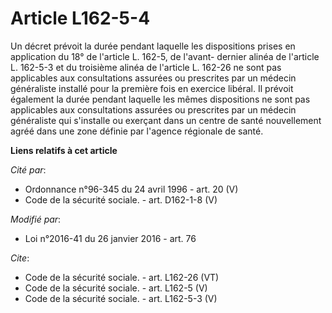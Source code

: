 # Article L162-5-4

Un décret prévoit la durée pendant laquelle les dispositions prises en application du 18° de l'article L. 162-5, de l'avant-
dernier alinéa de l'article L. 162-5-3 et du troisième alinéa de l'article L. 162-26 ne sont pas applicables aux
consultations assurées ou prescrites par un médecin généraliste installé pour la première fois en exercice libéral. Il
prévoit également la durée pendant laquelle les mêmes dispositions ne sont pas applicables aux consultations assurées ou
prescrites par un médecin généraliste qui s'installe ou exerçant dans un centre de santé nouvellement agréé dans une zone
définie par l'agence régionale de santé.

**Liens relatifs à cet article**

_Cité par_:

  - Ordonnance n°96-345 du 24 avril 1996 - art. 20 (V)
  - Code de la sécurité sociale. - art. D162-1-8 (V)

_Modifié par_:

  - Loi n°2016-41 du 26 janvier 2016 - art. 76

_Cite_:

  - Code de la sécurité sociale. - art. L162-26 (VT)
  - Code de la sécurité sociale. - art. L162-5 (V)
  - Code de la sécurité sociale. - art. L162-5-3 (V)
